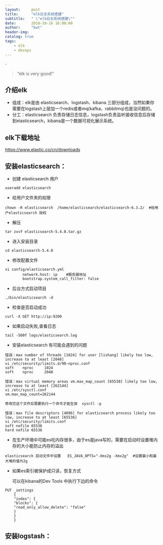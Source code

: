 ```yaml
---
layout:     post
title:      "elk日志系统搭建"
subtitle:   " \"elk日志系统搭建\""
date:       2018-10-16 16:00:00
author:     "kwt"
header-img: 
catalog: true
tags:
    - elk
    - devops
---
```

·
> “elk is very good!”


## 介绍elk
* 组成：elk是由 elasticsearch、logstash、kibana 三部分组成，当然如果你需要在logstash上层加一个redis或者mq(kafka、rabbitmq)也是没问题的。
* 分工：elasticsearch 负责存储日志信息，logstash负责监听接收信息后存储到elasticsearch，kibana是一个数据可视化展示系统。


## elk下载地址

https://www.elastic.co/cn/downloads

## 安装elasticsearch：

* 创建 elasticsearch  用户

```text
useradd elasticsearch
```
* 给用户文件夹的权限

```text
chown -R elasticsearch  /home/elasticsearch/elasticsearch-6.3.2/  #给用户elasticsearch 授权
```
* 解压

```text
tar zxvf elasticsearch-5.4.0.tar.gz
```
* 进入安装目录

```text
cd elasticsearch-5.4.0
```
* 修改配置文件

```text
vi config/elasticsearch.yml    
        network.host: ip    #服务器地址  
        bootstrap.system_call_filter: false 

```
* 后台方式启动项目  

```text
./bin/elasticsearch -d
```
* 检查是否启动成功

```text
curl -X GET http://ip:9200
```
* 如果启动失败,查看日志

```text
tail -500f logs/elasticsearch.log  
```

* 安装elasticsearch 有可能会遇到的问题
    
 ```text
错误：max number of threads [1024] for user [lishang] likely too low, increase to at least [2048]
vi /etc/security/limits.d/90-nproc.conf 
soft    nproc     1024
soft    nproc     2048
```
        
 ```text
错误：max virtual memory areas vm.max_map_count [65530] likely too low, increase to at least [262144]
vi /etc/sysctl.conf
vm.max_map_count=262144

修改完这个文件后需要执行一个命令才能生效  sysctl -p
```


 ```text
错误：max file descriptors [4096] for elasticsearch process likely too low, increase to at least [65536]
vi /etc/security/limits.conf
soft nofile 65536
hard nofile 65536
```

* 在生产环境中可能es吃内存很多，由于es是java写的，需要在启动时设置堆内存的大小能防止内存的溢出

```text
elasticsearch 启动文件中设置   ES_JAVA_OPTS="-Xms2g -Xmx2g"  #设置最小和最大堆的值为2g
```

* 如果es索引被保护成只读，恢复方式

    可以在kibana的Dev Tools 中执行下边的命令
```text
PUT _settings
    {
    "index": {
    "blocks": {
    "read_only_allow_delete": "false"
    }
    }
    }
```

## 安装logstash：